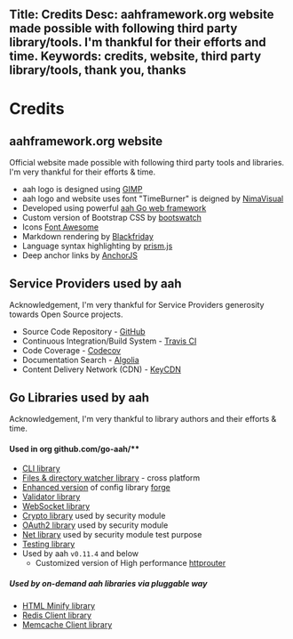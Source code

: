 Title: Credits
Desc: aahframework.org website made possible with following third party library/tools. I'm thankful for their efforts and time.
Keywords: credits, website, third party library/tools, thank you, thanks
---
# Credits

## aahframework.org website

Official website made possible with following third party tools and libraries. I'm very thankful for their efforts & time.

* aah logo is designed using [GIMP](https://www.gimp.org)
* aah logo and website uses font "TimeBurner" is deigned by [NimaVisual](http://www.fontspace.com/profile/NimaVisual)
* Developed using powerful [aah Go web framework](https://aahframework.org)
* Custom version of Bootstrap CSS by [bootswatch](http://bootswatch.com)
* Icons [Font Awesome](http://fontawesome.io/)
* Markdown rendering by [Blackfriday](https://github.com/russross/blackfriday)
* Language syntax highlighting by [prism.js](http://prismjs.com/)
* Deep anchor links by [AnchorJS](https://www.bryanbraun.com/anchorjs/)


## Service Providers used by aah

Acknowledgement, I'm very thankful for Service Providers generosity towards Open Source projects.

  * Source Code Repository - [GitHub](https://github.com/go-aah)
  * Continuous Integration/Build System - [Travis CI](https://travis-ci.org/go-aah)
  * Code Coverage - [Codecov](https://codecov.io/gh/go-aah)
  * Documentation Search - [Algolia](https://algolia.com)
  * Content Delivery Network (CDN) - [KeyCDN](https://www.keycdn.com)

## Go Libraries used by aah

Acknowledgement, I'm very thankful to library authors and their efforts & time.

#### Used in org github.com/go-aah/**

  * [CLI library](https://github.com/urfave/cli) 
  * [Files & directory watcher library](https://github.com/radovskyb/watcher) - cross platform
  * [Enhanced version](https://github.com/go-aah/forge) of config library [forge](https://github.com/brettlangdon/forge)  
  * [Validator library](https://github.com/go-playground/validator)
  * [WebSocket library](https://github.com/gobwas/ws)  
  * [Crypto library](https://github.com/golang/crypto/) used by security module 
  * [OAuth2 library](https://github.com/golang/oauth2/) used by security module
  * [Net library](https://github.com/golang/net) used by security module test purpose
  * [Testing library](https://github.com/stretchr/testify)
  * Used by aah `v0.11.4` and below 
    - Customized version of High performance [httprouter](https://github.com/julienschmidt/httprouter)

##### Used by on-demand aah libraries via pluggable way

  * [HTML Minify library](https://github.com/tdewolff/minify)
  * [Redis Client library](https://github.com/go-redis/redis)
  * [Memcache Client library](https://github.com/bradfitz/gomemcache/memcache)
